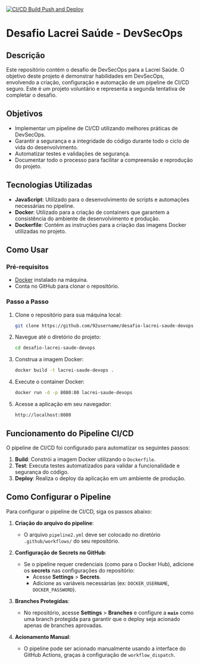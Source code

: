 [![CI/CD Build Push and Deploy](https://github.com/92username/desafio-lacrei-saude-devops/actions/workflows/pipeline2.yml/badge.svg?branch=main)](https://github.com/92username/desafio-lacrei-saude-devops/actions/workflows/pipeline2.yml)
# Desafio Lacrei Saúde - DevSecOps

## Descrição

Este repositório contém o desafio de DevSecOps para a Lacrei Saúde. O objetivo deste projeto é demonstrar habilidades em DevSecOps, envolvendo a criação, configuração e automação de um pipeline de CI/CD seguro. Este é um projeto voluntário e representa a segunda tentativa de completar o desafio.

## Objetivos

- Implementar um pipeline de CI/CD utilizando melhores práticas de DevSecOps.
- Garantir a segurança e a integridade do código durante todo o ciclo de vida do desenvolvimento.
- Automatizar testes e validações de segurança.
- Documentar todo o processo para facilitar a compreensão e reprodução do projeto.

## Tecnologias Utilizadas

- **JavaScript**: Utilizado para o desenvolvimento de scripts e automações necessárias no pipeline.
- **Docker**: Utilizado para a criação de containers que garantem a consistência do ambiente de desenvolvimento e produção.
- **Dockerfile**: Contém as instruções para a criação das imagens Docker utilizadas no projeto.

## Como Usar

### Pré-requisitos

- [Docker](https://www.docker.com/get-started) instalado na máquina.
- Conta no GitHub para clonar o repositório.

### Passo a Passo

1. Clone o repositório para sua máquina local:
   ```sh
   git clone https://github.com/92username/desafio-lacrei-saude-devops.git
   ```

2. Navegue até o diretório do projeto:
   ```sh
   cd desafio-lacrei-saude-devops
   ```

3. Construa a imagem Docker:
   ```sh
   docker build -t lacrei-saude-devops .
   ```

4. Execute o container Docker:
   ```sh
   docker run -d -p 8080:80 lacrei-saude-devops
   ```

5. Acesse a aplicação em seu navegador:
   ```
   http://localhost:8080
   ```

## Funcionamento do Pipeline CI/CD

O pipeline de CI/CD foi configurado para automatizar os seguintes passos:

1. **Build**: Constrói a imagem Docker utilizando o `Dockerfile`.
2. **Test**: Executa testes automatizados para validar a funcionalidade e segurança do código.
3. **Deploy**: Realiza o deploy da aplicação em um ambiente de produção.

## Como Configurar o Pipeline

Para configurar o pipeline de CI/CD, siga os passos abaixo:

1. **Criação do arquivo do pipeline**:
   - O arquivo `pipeline2.yml` deve ser colocado no diretório `.github/workflows/` do seu repositório.

2. **Configuração de Secrets no GitHub**:
   - Se o pipeline requer credenciais (como para o Docker Hub), adicione os **secrets** nas configurações do repositório:
     - Acesse **Settings** > **Secrets**.
     - Adicione as variáveis necessárias (ex: `DOCKER_USERNAME`, `DOCKER_PASSWORD`).

3. **Branches Protegidas**:
   - No repositório, acesse **Settings** > **Branches** e configure a **`main`** como uma branch protegida para garantir que o deploy seja acionado apenas de branches aprovadas.

4. **Acionamento Manual**:
   - O pipeline pode ser acionado manualmente usando a interface do GitHub Actions, graças à configuração de `workflow_dispatch`.





